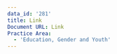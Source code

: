 ```yaml
---
data_id: '281'
title: Link
Document URL: Link
Practice Area:
  - 'Education, Gender and Youth'
---
```

